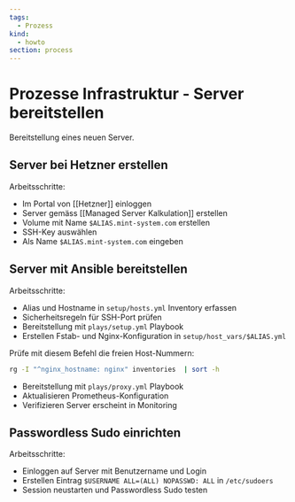 ```yaml
---
tags:
  - Prozess
kind:
  - howto
section: process
---
```

# Prozesse Infrastruktur - Server bereitstellen

Bereitstellung eines neuen Server.

## Server bei Hetzner erstellen

Arbeitsschritte:

* Im Portal von [[Hetzner]] einloggen
* Server gemäss [[Managed Server Kalkulation]] erstellen
* Volume mit Name `$ALIAS.mint-system.com` erstellen
* SSH-Key auswählen
* Als Name `$ALIAS.mint-system.com` eingeben

## Server mit Ansible bereitstellen

Arbeitsschritte:

* Alias und Hostname in `setup/hosts.yml` Inventory erfassen
* Sicherheitsregeln für SSH-Port prüfen
* Bereitstellung mit `plays/setup.yml` Playbook
* Erstellen Fstab- und Nginx-Konfiguration in `setup/host_vars/$ALIAS.yml`

Prüfe mit diesem Befehl die freien Host-Nummern:

```bash
rg -I "^nginx_hostname: nginx" inventories  | sort -h
```

* Bereitstellung mit `plays/proxy.yml` Playbook
* Aktualisieren Prometheus-Konfiguration
* Verifizieren Server erscheint in Monitoring

## Passwordless Sudo einrichten

Arbeitsschritte:

* Einloggen auf Server mit Benutzername und Login
* Erstellen Eintrag `$USERNAME ALL=(ALL) NOPASSWD: ALL` in `/etc/sudoers`
* Session neustarten und Passwordless Sudo testen
